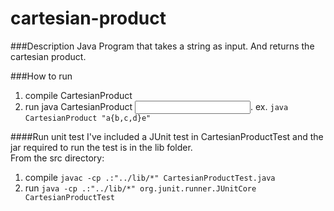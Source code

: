 # cartesian-product

###Description
Java Program that takes a string as input. And returns the cartesian product.

###How to run
1. compile CartesianProduct
2. run java CartesianProduct <input here>. ex. `java CartesianProduct "a{b,c,d}e"`
 
####Run unit test
I've included a JUnit test in CartesianProductTest and the jar required to run the test is in the lib folder.<br/>
From the src directory:<br/>
1. compile `javac -cp .:"../lib/*" CartesianProductTest.java`<br/>
2. run `java -cp .:"../lib/*" org.junit.runner.JUnitCore CartesianProductTest`
